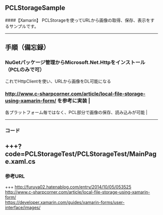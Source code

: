 ## PCLStorageSample
####【Xamarin】
PCLStorageを使ってURLから画像の取得、保存、表示をするサンプルです。

---

## 手順（備忘録）
### NuGetパッケージ管理からMicrosoft.Net.Httpをインストール（PCLのみで可）  
これでHttpClientを使い、URLから画像をDL可能になる
### http://www.c-sharpcorner.com/article/local-file-storage-using-xamarin-form/  を参考に実装 | 
各プラットフォーム毎ではなく、PCL部分で画像の保存、読み込みが可能 | 
  
---

### コード
+++?code=PCLStorageTest/PCLStorageTest/MainPage.xaml.cs
---

### 参考URL

+++
http://furuya02.hatenablog.com/entry/2014/10/05/053525  
http://www.c-sharpcorner.com/article/local-file-storage-using-xamarin-form/  
https://developer.xamarin.com/guides/xamarin-forms/user-interface/images/

